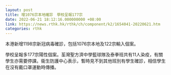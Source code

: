 ```yaml
---
layout: post
title: 增1076宗本地確診　學校呈報177宗
date: 2022-06-21 18:12:16.000000000 +08:00
link: https://news.rthk.hk/rthk/ch/component/k2/1654041-20220621.htm
categories: rthk
---
```


本港新增1198宗新冠病毒確診，包括1076宗本地及122宗輸入個案。

學校呈報多177宗陽性個案。荃灣聖方濟中學籃球隊及泰拳班共有11人染疫，有關學生亦需要停課。衞生防護中心表示，暫時見不到其他班別有學生確診，相信學生在沒有戴口罩運動時傳播。
